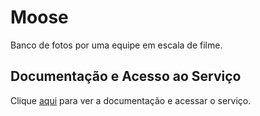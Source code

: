 # Moose

Banco de fotos por uma equipe em escala de filme.

## Documentação e Acesso ao Serviço

Clique [aqui](https://icons8.com/photos) para ver a documentação e acessar o serviço.